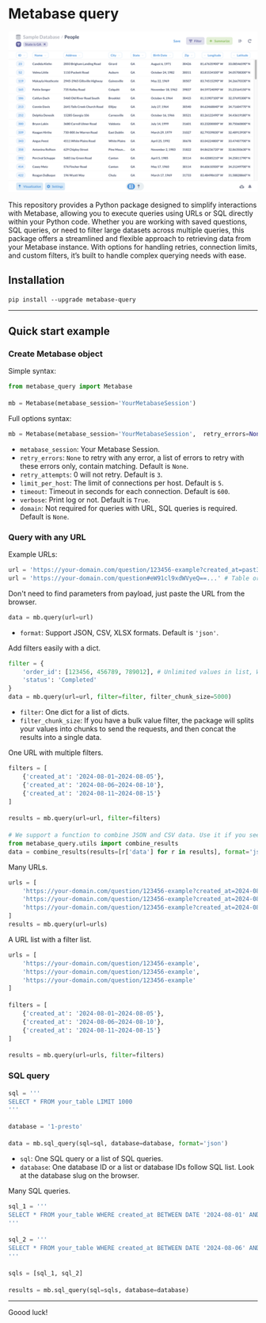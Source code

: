 # Metabase query

![example-table.png](https://raw.githubusercontent.com/tranngocminhhieu/metabase-query/main/example-table.png)

This repository provides a Python package designed to simplify interactions with Metabase, allowing you to execute queries using URLs or SQL directly within your Python code. Whether you are working with saved questions, SQL queries, or need to filter large datasets across multiple queries, this package offers a streamlined and flexible approach to retrieving data from your Metabase instance. With options for handling retries, connection limits, and custom filters, it’s built to handle complex querying needs with ease.
## Installation
```shell
pip install --upgrade metabase-query
```
---
## Quick start example

### Create Metabase object

Simple syntax:

```python
from metabase_query import Metabase

mb = Metabase(metabase_session='YourMetabaseSession')
```
Full options syntax:
```python
mb = Metabase(metabase_session='YourMetabaseSession',  retry_errors=None, retry_attempts=3, limit_per_host=5, timeout=600, verbose=True, domain=None)
```
- `metabase_session`: Your Metabase Session.
- `retry_errors`: `None` to retry with any error, a list of errors to retry with these errors only, contain matching. Default is `None`.
- `retry_attempts`: 0 will not retry. Default is `3`.
- `limit_per_host`: The limit of connections per host. Default is `5`.
- `timeout`: Timeout in seconds for each connection. Default is `600`.
- `verbose`: Print log or not. Default is `True`.
- `domain`: Not required for queries with URL, SQL queries is required. Default is `None`.

### Query with any URL
Example URLs:
```python
url = 'https://your-domain.com/question/123456-example?created_at=past3months' # Saved question
url = 'https://your-domain.com/question#eW91cl9xdWVyeQ==...' # Table or unsaved SQL query
```

Don't need to find parameters from payload, just paste the URL from the browser.
```python
data = mb.query(url=url)
```
- `format`: Support JSON, CSV, XLSX formats. Default is `'json'`.

Add filters easily with a dict.
```python
filter = {
    'order_id': [123456, 456789, 789012], # Unlimited values in list, WOW!
    'status': 'Completed'
}
data = mb.query(url=url, filter=filter, filter_chunk_size=5000)
```
- `filter`: One dict for a list of dicts.
- `filter_chunk_size`: If you have a bulk value filter, the package will splits your values into chunks to send the requests, and then concat the results into a single data.

One URL with multiple filters.
```python
filters = [
    {'created_at': '2024-08-01~2024-08-05'},
    {'created_at': '2024-08-06~2024-08-10'},
    {'created_at': '2024-08-11~2024-08-15'}
]

results = mb.query(url=url, filter=filters)

# We support a function to combine JSON and CSV data. Use it if you see data sets are the same columns.
from metabase_query.utils import combine_results
data = combine_results(results=[r['data'] for r in results], format='json')
```
Many URLs.
```python
urls = [
    'https://your-domain.com/question/123456-example?created_at=2024-08-01~2024-08-05',
    'https://your-domain.com/question/123456-example?created_at=2024-08-06~2024-08-10',
    'https://your-domain.com/question/123456-example?created_at=2024-08-11~2024-08-15'
]
results = mb.query(url=urls)
```
A URL list with a filter list.
```python
urls = [
    'https://your-domain.com/question/123456-example',
    'https://your-domain.com/question/123456-example',
    'https://your-domain.com/question/123456-example'
]

filters = [
    {'created_at': '2024-08-01~2024-08-05'},
    {'created_at': '2024-08-06~2024-08-10'},
    {'created_at': '2024-08-11~2024-08-15'}
]

results = mb.query(url=urls, filter=filters)
```

### SQL query
```python
sql = '''
SELECT * FROM your_table LIMIT 1000
'''

database = '1-presto'

data = mb.sql_query(sql=sql, database=database, format='json')
```
- `sql`: One SQL query or a list of SQL queries.
- `database`: One database ID or a list or database IDs follow SQL list. Look at the database slug on the browser.

Many SQL queries.
```python
sql_1 = '''
SELECT * FROM your_table WHERE created_at BETWEEN DATE '2024-08-01' AND '2024-08-05'
'''

sql_2 = '''
SELECT * FROM your_table WHERE created_at BETWEEN DATE '2024-08-06' AND '2024-08-10'
'''

sqls = [sql_1, sql_2]

results = mb.sql_query(sql=sqls, database=database)
```
---
Goood luck!